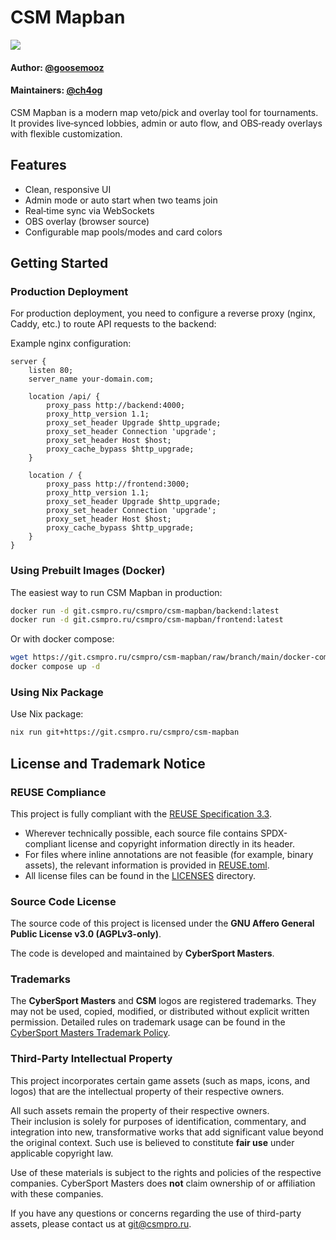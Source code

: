 <!-- SPDX-FileCopyrightText: 2025 CyberSport Masters <git@csmpro.ru> -->
<!-- SPDX-License-Identifier: CC-BY-SA-4.0 -->

# CSM Mapban

[![](https://git.csmpro.ru/csmpro/csm-mapban/badges/workflows/reuse-lint.yml/badge.svg)](https://git.csmpro.ru/csmpro/csm-mapban/actions?workflow=reuse-lint.yml)
#### Author: [@goosemooz](https://github.com/goosemooz)

#### Maintainers: [@ch4og](https://github.com/ch4og)

CSM Mapban is a modern map veto/pick and overlay tool for tournaments. It
provides live‑synced lobbies, admin or auto flow, and OBS‑ready overlays with
flexible customization.

## Features

- Clean, responsive UI
- Admin mode or auto start when two teams join
- Real‑time sync via WebSockets
- OBS overlay (browser source)
- Configurable map pools/modes and card colors

## Getting Started

### Production Deployment

For production deployment, you need to configure a reverse proxy (nginx, Caddy, etc.) to route API requests to the backend:

Example nginx configuration:
```nginx
server {
    listen 80;
    server_name your-domain.com;
    
    location /api/ {
        proxy_pass http://backend:4000;
        proxy_http_version 1.1;
        proxy_set_header Upgrade $http_upgrade;
        proxy_set_header Connection 'upgrade';
        proxy_set_header Host $host;
        proxy_cache_bypass $http_upgrade;
    }
    
    location / {
        proxy_pass http://frontend:3000;
        proxy_http_version 1.1;
        proxy_set_header Upgrade $http_upgrade;
        proxy_set_header Connection 'upgrade';
        proxy_set_header Host $host;
        proxy_cache_bypass $http_upgrade;
    }
}
```

### Using Prebuilt Images (Docker)

The easiest way to run CSM Mapban in production:

```bash
docker run -d git.csmpro.ru/csmpro/csm-mapban/backend:latest
docker run -d git.csmpro.ru/csmpro/csm-mapban/frontend:latest
```

Or with docker compose:

```bash
wget https://git.csmpro.ru/csmpro/csm-mapban/raw/branch/main/docker-compose.yml
docker compose up -d
```

### Using Nix Package

Use Nix package:

```bash
nix run git+https://git.csmpro.ru/csmpro/csm-mapban
```

## License and Trademark Notice

### REUSE Compliance

This project is fully compliant with the
[REUSE Specification 3.3](https://reuse.software/spec-3.3/).

- Wherever technically possible, each source file contains SPDX-compliant
  license and copyright information directly in its header.
- For files where inline annotations are not feasible (for example, binary
  assets), the relevant information is provided in [REUSE.toml](./REUSE.toml).
- All license files can be found in the [LICENSES](./LICENSES) directory.

### Source Code License

The source code of this project is licensed under the **GNU Affero General
Public License v3.0 (AGPLv3-only)**.

The code is developed and maintained by **CyberSport Masters**.

### Trademarks

The **CyberSport Masters** and **CSM** logos are registered trademarks. They may
not be used, copied, modified, or distributed without explicit written
permission. Detailed rules on trademark usage can be found in the
[CyberSport Masters Trademark Policy](./LICENSES/LicenseRef-CyberSportMasters.txt).

### Third-Party Intellectual Property

This project incorporates certain game assets (such as maps, icons, and logos)
that are the intellectual property of their respective owners.

All such assets remain the property of their respective owners.\
Their inclusion is solely for purposes of identification, commentary, and
integration into new, transformative works that add significant value beyond the
original context. Such use is believed to constitute **fair use** under
applicable copyright law.

Use of these materials is subject to the rights and policies of the respective
companies. CyberSport Masters does **not** claim ownership of or affiliation
with these companies.

If you have any questions or concerns regarding the use of third-party assets,
please contact us at [git@csmpro.ru](mailto:git@csmpro.ru).
